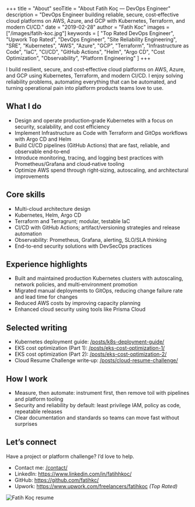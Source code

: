 +++
title = "About"
seoTitle = "About Fatih Koç — DevOps Engineer"
description = "DevOps Engineer building reliable, secure, cost‑effective cloud platforms on AWS, Azure, and GCP with Kubernetes, Terraform, and modern CI/CD."
date = "2019-02-28"
author = "Fatih Koc"
images = ["/images/fatih-koc.jpg"]
keywords = [
  "Top Rated DevOps Engineer",
  "Upwork Top Rated",
  "DevOps Engineer",
  "Site Reliability Engineering",
  "SRE",
  "Kubernetes",
  "AWS",
  "Azure",
  "GCP",
  "Terraform",
  "Infrastructure as Code",
  "IaC",
  "CI/CD",
  "GitHub Actions",
  "Helm",
  "Argo CD",
  "Cost Optimization",
  "Observability",
  "Platform Engineering"
]
+++

I build resilient, secure, and cost‑effective cloud platforms on AWS, Azure, and GCP using Kubernetes, Terraform, and modern CI/CD. I enjoy solving reliability problems, automating everything that can be automated, and turning operational pain into platform products teams love to use.

## What I do

- Design and operate production‑grade Kubernetes with a focus on security, scalability, and cost efficiency
- Implement Infrastructure as Code with Terraform and GitOps workflows with Argo CD and Helm
- Build CI/CD pipelines (GitHub Actions) that are fast, reliable, and observable end‑to‑end
- Introduce monitoring, tracing, and logging best practices with Prometheus/Grafana and cloud‑native tooling
- Optimize AWS spend through right‑sizing, autoscaling, and architectural improvements

## Core skills

- Multi-cloud architecture design
- Kubernetes, Helm, Argo CD
- Terraform and Terragrunt; modular, testable IaC
- CI/CD with GitHub Actions; artifact/versioning strategies and release automation
- Observability: Prometheus, Grafana, alerting, SLO/SLA thinking
- End-to-end security solutions with DevSecOps practices

## Experience highlights

- Built and maintained production Kubernetes clusters with autoscaling, network policies, and multi‑environment promotion
- Migrated manual deployments to GitOps, reducing change failure rate and lead time for changes
- Reduced AWS costs by improving capacity planning
- Enhanced cloud security using tools like Prisma Cloud

## Selected writing

- Kubernetes deployment guide: [/posts/k8s-deployment-guide/](/posts/k8s-deployment-guide/)
- EKS cost optimization (Part 1): [/posts/eks-cost-optimization-1/](/posts/eks-cost-optimization-1/)
- EKS cost optimization (Part 2): [/posts/eks-cost-optimization-2/](/posts/eks-cost-optimization-2/)
- Cloud Resume Challenge write‑up: [/posts/cloud-resume-challenge/](/posts/cloud-resume-challenge/)

## How I work

- Measure, then automate: instrument first, then remove toil with pipelines and platform tooling
- Security and reliability by default: least privilege IAM, policy as code, repeatable releases
- Clear documentation and standards so teams can move fast without surprises

## Let’s connect

Have a project or platform challenge? I’d love to help.

- Contact me: [/contact/](/contact/)
- LinkedIn: https://www.linkedin.com/in/fatihhkoc/
- GitHub: https://github.com/fatihkc/
- Upwork: https://www.upwork.com/freelancers/fatihkoc *(Top Rated)*

![Fatih Koç resume](/images/fatih-koc-resume.jpeg)